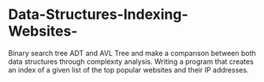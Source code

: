 # Data-Structures-Indexing-Websites-
Binary search tree ADT and AVL Tree and make a comparıson between both data structures through complexıty analysis. Writing a program that creates an index of a given list of the top popular websites and their IP addresses.
